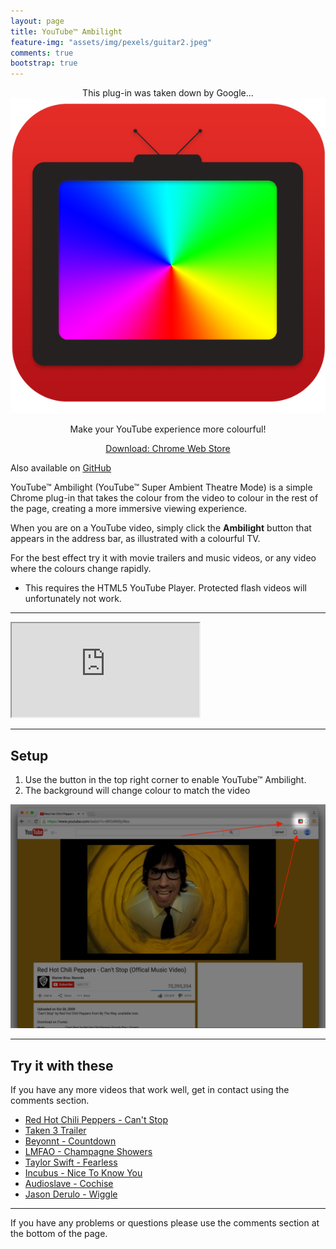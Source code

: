 ```yaml
---
layout: page
title: YouTube™ Ambilight
feature-img: "assets/img/pexels/guitar2.jpeg"
comments: true
bootstrap: true
---
```


<div class="alert alert-warning" style="text-align: center;">
	This plug-in was taken down by Google...
</div>

<div class="container-fluid">
	<div class="row justify-content-center align-items-center">
		<div class="col-md-3">
			<img src="/assets/img/chrome-plugins/youtube-ambilight/LargeIcon.png" alt="Guitar Tab Icon"
				class="img-fluid" />
		</div>
		<div class="col-md-9">
			<p style="text-align: center;" class="lead">
				Make your YouTube experience more colourful!
			</p>
			<p style="text-align: center;">
				<a href="https://chrome.google.com/webstore/detail/youtube-ambilight/nmgonncbpamnlmhkhpenhbnfnippaiei"
					class="btn btn-primary btn-lg" target="blank">Download: Chrome Web Store</a>
			</p>
		</div>
	</div>
</div>

Also available on [GitHub](https://github.com/stanton119/YouTube-Ambilight)

YouTube™ Ambilight (YouTube™ Super Ambient Theatre Mode) is a simple Chrome plug-in that takes the colour from the video to colour in the rest of the page, creating a more immersive viewing experience.

When you are on a YouTube video, simply click the __Ambilight__ button that appears in the address bar, as illustrated with a colourful TV.

For the best effect try it with movie trailers and music videos, or any video where the colours change rapidly.

* This requires the HTML5 YouTube Player. Protected flash videos will unfortunately not work.

---

<div class="container-fluid">
	<div class="row justify-content-center align-items-center">
		<div class="col-md-10">
			<div class="embed-responsive embed-responsive-16by9">
				<iframe class="embed-responsive-item" src="https://www.youtube.com/embed/YQeDy260tL8"
					allowfullscreen></iframe>
			</div>
		</div>
	</div>
</div>

---

## Setup

1. Use the button in the top right corner to enable YouTube™ Ambilight.
2. The background will change colour to match the video

<div class="container-fluid">
	<div class="row justify-content-center">
		<div class="col-md-10">
			<p style="text-align: center;">
				<img src="/assets/img/chrome-plugins/youtube-ambilight/On.png" alt="On button"
				class="img-fluid img-thumbnail" />
			</p>
		</div>
	</div>
</div>

---

## Try it with these
If you have any more videos that work well, get in contact using the comments section.

* <a href="https://www.youtube.com/watch?v=Sb5aq5HcS1A" target="_blank">Red Hot Chili Peppers - Can't Stop</a>
* <a title="Taken 3 Trailer" href="https://www.youtube.com/watch?v=JuU0M2xBasc" target="_blank">Taken 3 Trailer</a>
* <a title="Beyoncé - Countdown" href="https://www.youtube.com/watch?v=2XY3AvVgDns" target="_blank">Beyonnt - Countdown</a>
* <a title="LMFAO - Champagne Showers" href="https://www.youtube.com/watch?v=UA8rcLvS1BY" target="_blank">LMFAO - Champagne Showers</a>
* <a title="Taylor Swift - Fearless" href="https://www.youtube.com/watch?v=ptSjNWnzpjg" target="_blank">Taylor Swift - Fearless</a>
* <a title="Incubus - Nice To Know You" href="https://www.youtube.com/watch?v=Qf_7mEPMIAc" target="_blank">Incubus - Nice To Know You</a>
* <a title="Audioslave - Cochise" href="https://www.youtube.com/watch?v=KDMvN45sjo4" target="_blank">Audioslave - Cochise</a>
* <a title="Jason Derulo - Wiggle" href="https://www.youtube.com/watch?v=hiP14ED28CA" target="_blank">Jason Derulo - Wiggle</a>

---

If you have any problems or questions please use the comments section at the bottom of the page.